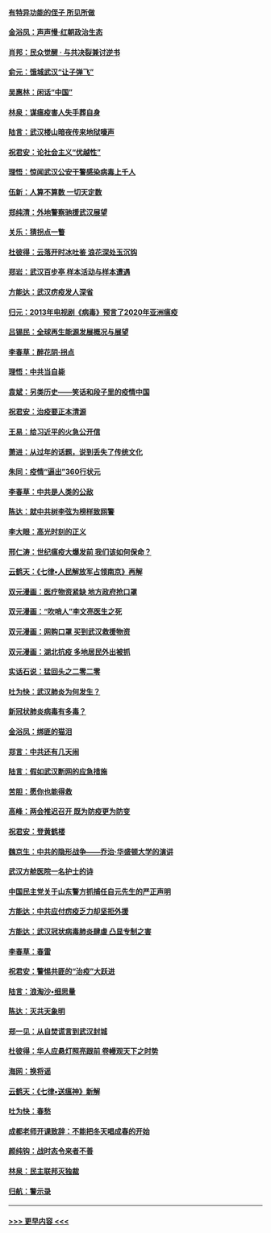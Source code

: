 #### [有特异功能的侄子 所见所做](../pages/nsc993/n11901154.md?t=02280502) 
#### [金浴凤：声声慢‧红朝政治生态](../pages/nsc993/n11899553.md?t=02280502) 
#### [肖邦：民众觉醒 · 与共决裂兼讨逆书](../pages/nsc993/n11898435.md?t=02280502) 
#### [俞元：饿城武汉“让子弹飞”](../pages/nsc993/n11898344.md?t=02280502) 
#### [吴惠林：闲话“中国”](../pages/nsc993/n11898182.md?t=02280502) 
#### [林泉：谋瘟疫害人失手葬自身](../pages/nsc993/n11897892.md?t=02280502) 
#### [陆言：武汉楼山暗夜传来地狱嚎声](../pages/nsc993/n11897033.md?t=02280502) 
#### [祝君安：论社会主义“优越性”](../pages/nsc993/n11897005.md?t=02280502) 
#### [理悟：惊闻武汉公安干警感染病毒上千人](../pages/nsc993/n11896947.md?t=02280502) 
#### [伍新：人算不算数 一切天定数](../pages/nsc993/n11893372.md?t=02280502) 
#### [郑纯清：外地警察驰援武汉展望](../pages/nsc993/n11893115.md?t=02280502) 
#### [关乐：猜拐点一瞥](../pages/nsc993/n11893020.md?t=02280502) 
#### [杜彼得：云落开时冰吐鉴 浪花深处玉沉钩](../pages/nsc993/n11892107.md?t=02280502) 
#### [郑岩：武汉百步亭 样本活动与样本遭遇](../pages/nsc993/n11892310.md?t=02280502) 
#### [方能达：武汉疠疫发人深省](../pages/nsc993/n11891376.md?t=02280502) 
#### [归元：2013年电视剧《病毒》预言了2020年亚洲瘟疫](../pages/nsc993/n11891126.md?t=02280502) 
#### [吕锡民：全球再生能源发展概况与展望](../pages/nsc993/n11890613.md?t=02280502) 
#### [李春草：醉花阴·拐点](../pages/nsc993/n11890567.md?t=02280502) 
#### [理悟：中共当自毙](../pages/nsc993/n11890559.md?t=02280502) 
#### [袁斌：另类历史——笑话和段子里的疫情中国](../pages/nsc993/n11889243.md?t=02280502) 
#### [祝君安：治疫要正本清源](../pages/nsc993/n11889085.md?t=02280502) 
#### [王易：给习近平的火急公开信](../pages/nsc993/n11888225.md?t=02280502) 
#### [萧进：从过年的话题，说到丢失了传统文化](../pages/nsc993/n11887732.md?t=02280502) 
#### [朱同：疫情“逼出”360行状元](../pages/nsc993/n11887678.md?t=02280502) 
#### [李春草：中共是人类的公敌](../pages/nsc993/n11887656.md?t=02280502) 
#### [陈达：就中共树李弦为榜样致网警](../pages/nsc993/n11887625.md?t=02280502) 
#### [李大眼：高光时刻的正义](../pages/nsc993/n11887585.md?t=02280502) 
#### [邢仁涛：世纪瘟疫大爆发前 我们该如何保命？](../pages/nsc993/n11887535.md?t=02280502) 
#### [云鹤天：《七律▪人民解放军占领南京》再解](../pages/nsc993/n11887524.md?t=02280502) 
#### [双元漫画：医疗物资紧缺 地方政府抢口罩](../pages/nsc993/n11884744.md?t=02280502) 
#### [双元漫画：“吹哨人”李文亮医生之死](../pages/nsc993/n11884705.md?t=02280502) 
#### [双元漫画：网购口罩 买到武汉救援物资](../pages/nsc993/n11884670.md?t=02280502) 
#### [双元漫画：湖北抗疫 多地居民外出被抓](../pages/nsc993/n11884643.md?t=02280502) 
#### [实话石说：猛回头之二零二零](../pages/nsc993/n11883968.md?t=02280502) 
#### [吐为快：武汉肺炎为何发生？](../pages/nsc993/n11882180.md?t=02280502) 
#### [新冠状肺炎病毒有多毒？](../pages/nsc993/n11881790.md?t=02280502) 
#### [金浴凤：绑匪的猫泪](../pages/nsc993/n11880664.md?t=02280502) 
#### [郑言：中共还有几天闹](../pages/nsc993/n11880645.md?t=02280502) 
#### [陆言：假如武汉断网的应急措施](../pages/nsc993/n11880619.md?t=02280502) 
#### [苦胆：愿你也能得救](../pages/nsc993/n11880601.md?t=02280502) 
#### [高峰：两会推迟召开  既为防疫更为防变](../pages/nsc993/n11879977.md?t=02280502) 
#### [祝君安：登黄鹤楼](../pages/nsc993/n11880583.md?t=02280502) 
#### [魏京生：中共的隐形战争——乔治‧华盛顿大学的演讲](../pages/nsc993/n11879765.md?t=02280502) 
#### [武汉方舱医院一名护士的诗](../pages/nsc993/n11878480.md?t=02280502) 
#### [中国民主党关于山东警方抓捕任自元先生的严正声明](../pages/nsc993/n11877506.md?t=02280502) 
#### [方能达：中共应付疠疫乏力却坚拒外援](../pages/nsc993/n11877497.md?t=02280502) 
#### [方能达：武汉冠状病毒肺炎肆虐 凸显专制之害](../pages/nsc993/n11877475.md?t=02280502) 
#### [李春草：春雷](../pages/nsc993/n11876287.md?t=02280502) 
#### [祝君安：警惕共匪的“治疫”大跃进](../pages/nsc993/n11876084.md?t=02280502) 
#### [陆言：浪淘沙•细思量](../pages/nsc993/n11876071.md?t=02280502) 
#### [陈达：灭共天象明](../pages/nsc993/n11876063.md?t=02280502) 
#### [郑一见：从自焚谎言到武汉封城](../pages/nsc993/n11875621.md?t=02280502) 
#### [杜彼得：华人应悬灯照亮跟前 卷幔观天下之时势](../pages/nsc993/n11874822.md?t=02280502) 
#### [海网：换将谣](../pages/nsc993/n11873712.md?t=02280502) 
#### [云鹤天：《七律▪送瘟神》新解](../pages/nsc993/n11873598.md?t=02280502) 
#### [吐为快：春愁](../pages/nsc993/n11872801.md?t=02280502) 
#### [成都老师开课致辞：不能把冬天唱成春的开始](../pages/nsc993/n11872653.md?t=02280502) 
#### [颜纯钩：战时态令来者不善](../pages/nsc993/n11872011.md?t=02280502) 
#### [林泉：民主联邦灭独裁](../pages/nsc993/n11870998.md?t=02280502) 
#### [归航：警示录](../pages/nsc993/n11870963.md?t=02280502) 

----
#### [ >>> 更早内容 <<< ](../indexes/nsc993-earlier.md)
